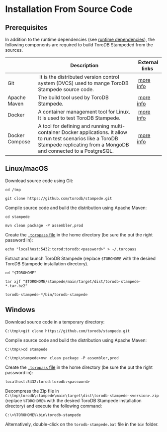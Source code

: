 <h1>Installation From Source Code</h1>

## Prerequisites


In addition to the runtime dependencies (see [runtime dependencies](prerequisites.md#project-dependencies)), the following components are required to build ToroDB Stampeded from the sources.

| | Description | External links |
|-|-------------|----------------|
| Git | It is the distributed version control system (DVCS) used to mange ToroDB Stampede source code. | [more info](https://git-scm.com/downloads) |
| Apache Maven | The build tool used by ToroDB Stampede. | [more info](http://maven.apache.org/install.html) |
| Docker | A container management tool for Linux. It is used to test ToroDB Stampede. | [more info](https://docs.docker.com/) |
| Docker Compose | A tool for defining and running multi-container Docker applications. It allow to run test scenarios like a ToroDB Stampede replicating from a MongoDB and connected to a PostgreSQL. | [more info](https://docs.docker.com/compose/install/) |

## Linux/macOS

Download source code using Git:

```no-highlight
cd /tmp

git clone https://github.com/torodb/stampede.git
```

Compile source code and build the distribution using Apache Maven:

```no-highlight
cd stampede

mvn clean package -P assembler,prod
```
Create the [`.toropass` file](prerequisites.md#create-toropass-file) in the home directory (be sure the put the right password in):

```no-highlight
echo "localhost:5432:torod:torodb:<password>" > ~/.toropass
```

Extract and launch ToroDB Stampede (replace `$TOROHOME` with the desired ToroDB Stampede installation directory).

```no-highlight
cd "$TOROHOME"

tar xjf "$TOROHOME/stampede/main/target/dist/torodb-stampede-*.tar.bz2"

torodb-stampede-*/bin/torodb-stampede
```

## Windows

Download source code in a temporary directory:

```no-highlight
C:\tmp\>git clone https://github.com/torodb/stampede.git
```

Compile source code and build the distribution using Apache Maven:

```no-highlight
C:\tmp\>cd stampede

C:\tmp\stampede>mvn clean package -P assembler,prod
```

Create the [`.toropass` file](prerequisites.md#create-toropass-file) in the home directory (be sure the put the right password in):

```no-highlight
localhost:5432:torod:torodb:<password>
```

Decompress the Zip file in `C:\tmp\torodb\stampede\main\target\dist\torodb-stampede-<version>.zip` (replace `%TOROHOME%` with the desired ToroDB Stampede installation directory) and  execute the following command:

```no-highlight
C:\>%TOROHOME%\bin\torodb-stampede
```

Alternatively, double-click on the `torodb-stampede.bat` file in the `bin` folder.
